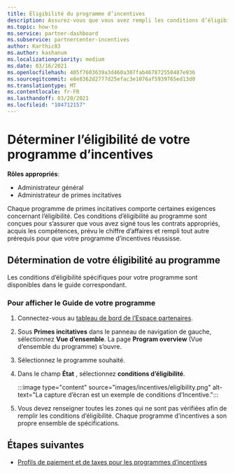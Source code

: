 ```yaml
---
title: Éligibilité du programme d’incentives
description: Assurez-vous que vous avez rempli les conditions d’éligibilité pour le programme d’incentives. Ce processus comprend la vérification de l’éligibilité dans le Guide de votre programme.
ms.topic: how-to
ms.service: partner-dashboard
ms.subservice: partnercenter-incentives
author: Karthic83
ms.author: kashanum
ms.localizationpriority: medium
ms.date: 03/16/2021
ms.openlocfilehash: 405f7603639a3d460a307fab467872550487e936
ms.sourcegitcommit: e8e8362d2777d25efac3e1076af5939765ed13d0
ms.translationtype: MT
ms.contentlocale: fr-FR
ms.lasthandoff: 03/20/2021
ms.locfileid: "104712157"
---
```

# <a name="determine-your-incentives-program-eligibility"></a>Déterminer l’éligibilité de votre programme d’incentives

**Rôles appropriés**:

- Administrateur général
- Administrateur de primes incitatives

 Chaque programme de primes incitatives comporte certaines exigences concernant l’éligibilité. Ces conditions d’éligibilité au programme sont conçues pour s’assurer que vous avez signé tous les contrats appropriés, acquis les compétences, prévu le chiffre d’affaires et rempli tout autre prérequis pour que votre programme d’incentives réussisse.

## <a name="determining-your-program-eligibility"></a>Détermination de votre éligibilité au programme

Les conditions d’éligibilité spécifiques pour votre programme sont disponibles dans le guide correspondant. 

### <a name="to-see-your-program-guide"></a>Pour afficher le Guide de votre programme

1. Connectez-vous au [tableau de bord de l’Espace partenaires](https://partner.microsoft.com/dashboard/).

2. Sous **Primes incitatives** dans le panneau de navigation de gauche, sélectionnez **Vue d’ensemble**. La page **Program overview** (Vue d’ensemble du programme) s’ouvre.

3. Sélectionnez le programme souhaité.

4. Dans le champ **État** , sélectionnez **conditions d’éligibilité**.

   :::image type="content" source="images/incentives/eligibility.png" alt-text="La capture d’écran est un exemple de conditions d’Incentive.":::

5. Vous devez renseigner toutes les zones qui ne sont pas vérifiées afin de remplir les conditions d’éligibilité. Chaque programme d’incentives a son propre ensemble de spécifications.

## <a name="next-steps"></a>Étapes suivantes

- [Profils de paiement et de taxes pour les programmes d’incentives](incentives-create-and-manage-your-payout-and-tax-profiles.md)

